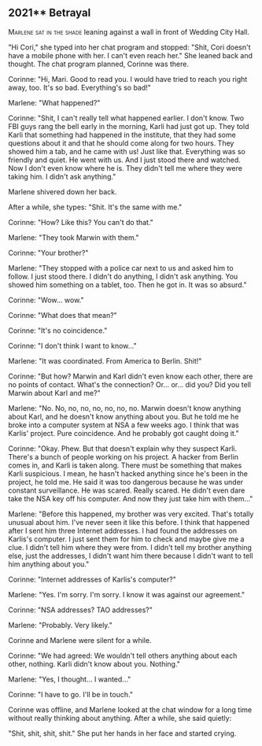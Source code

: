 
## **2021**** Betrayal

<span style="font-variant:small-caps;">Marlene sat in the shade</span> leaning against a wall in front of Wedding City Hall.

"Hi Cori," she typed into her chat program and stopped: "Shit, Cori doesn't have a mobile phone with her.
I can't even reach her." She leaned back and thought.
The chat program planned, Corinne was there.

Corinne: "Hi, Mari.
Good to read you.
I would have tried to reach you right away, too.
It's so bad.
Everything's so bad!"

Marlene: "What happened?"

Corinne: "Shit, I can't really tell what happened earlier.
I don't know.
Two FBI guys rang the bell early in the morning, Karli had just got up.
They told Karli that something had happened in the institute, that they had some questions about it and that he should come along for two hours.
They showed him a tab, and he came with us! Just like that.
Everything was so friendly and quiet.
He went with us.
And I just stood there and watched.
Now I don't even know where he is.
They didn't tell me where they were taking him.
I didn't ask anything."

Marlene shivered down her back.

After a while, she types: "Shit.
It's the same with me."

Corinne: "How? Like this? You can't do that."

Marlene: "They took Marwin with them."

Corinne: "Your brother?"

Marlene: "They stopped with a police car next to us and asked him to follow.
I just stood there.
I didn't do anything, I didn't ask anything.
You showed him something on a tablet, too.
Then he got in.
It was so absurd."

Corinne: "Wow... wow."

Corinne: "What does that mean?"

Corinne: "It's no coincidence."

Corinne: "I don't think I want to know..."

Marlene: "It was coordinated.
From America to Berlin.
Shit!"

Corinne: "But how? Marwin and Karl didn't even know each other, there are no points of contact.
What's the connection? Or... or... did you? Did you tell Marwin about Karl and me?"

Marlene: "No. No, no, no, no, no, no, no.
Marwin doesn't know anything about Karl, and he doesn't know anything about you.
But he told me he broke into a computer system at NSA a few weeks ago.
I think that was Karlis' project.
Pure coincidence.
And he probably got caught doing it."

Corinne: "Okay.
Phew.
But that doesn't explain why they suspect Karli.
There's a bunch of people working on his project.
A hacker from Berlin comes in, and Karli is taken along.
There must be something that makes Karli suspicious.
I mean, he hasn't hacked anything since he's been in the project, he told me.
He said it was too dangerous because he was under constant surveillance.
He was scared.
Really scared.
He didn't even dare take the NSA key off his computer.
And now they just take him with them..."

Marlene: "Before this happened, my brother was very excited.
That's totally unusual about him.
I've never seen it like this before.
I think that happened after I sent him three Internet addresses.
I had found the addresses on Karlis's computer.
I just sent them for him to check and maybe give me a clue.
I didn't tell him where they were from.
I didn't tell my brother anything else, just the addresses, I didn't want him there because I didn't want to tell him anything about you."

Corinne: "Internet addresses of Karlis's computer?"

Marlene: "Yes.
I'm sorry. I'm sorry.
I know it was against our agreement."

Corinne: "NSA addresses? TAO addresses?"

Marlene: "Probably.
Very likely."

Corinne and Marlene were silent for a while.

Corinne: "We had agreed: We wouldn't tell others anything about each other, nothing.
Karli didn't know about you.
Nothing."

Marlene: "Yes, I thought... I wanted..."

Corinne: "I have to go.
I'll be in touch."

Corinne was offline, and Marlene looked at the chat window for a long time without really thinking about anything.
After a while, she said quietly:

"Shit, shit, shit, shit." She put her hands in her face and started crying.

